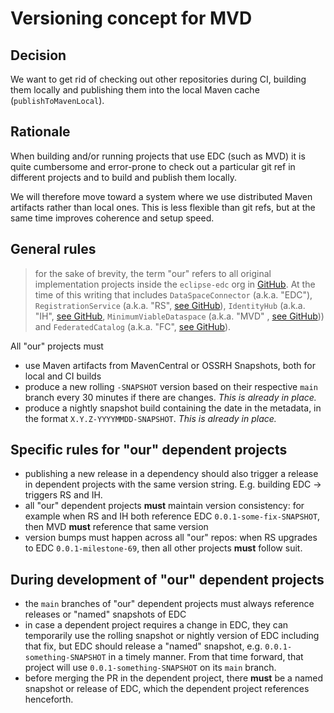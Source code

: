 # Versioning concept for MVD

## Decision

We want to get rid of checking out other repositories during CI, building them locally and publishing them into the
local Maven cache (`publishToMavenLocal`).

## Rationale

When building and/or running projects that use EDC (such as MVD) it is quite cumbersome and error-prone to check out a
particular git ref in different projects and to build and publish them locally.

We will therefore move toward a system where we use distributed Maven artifacts rather than local ones. This is less
flexible than git refs, but at the same time improves coherence and setup speed.

## General rules

> for the sake of brevity, the term "our" refers to all original implementation projects inside the
`eclipse-edc` org in [GitHub](https://github.com/eclipse-edc/). At the time of this
> writing that includes `DataSpaceConnector` (a.k.a. "EDC"),
`RegistrationService` (a.k.a. "RS", [see GitHub](https://github.com/eclipse-edc/RegistrationService)),
`IdentityHub` (a.k.a. "IH", [see GitHub](https://github.com/eclipse-edc/IdentityHub),
`MinimumViableDataspace` (a.k.a. "MVD"
> , [see GitHub](https://github.com/eclipse-edc/MinimumViableDataspace))) and `FederatedCatalog` (a.k.a.
"FC", [see GitHub](https://github.com/eclipse-edc/FederatedCatalog)).

All "our" projects must

- use Maven artifacts from MavenCentral or OSSRH Snapshots, both for local and CI builds
- produce a new rolling `-SNAPSHOT` version based on their respective `main` branch every 30 minutes if there are
  changes. _This is already in place._
- produce a nightly snapshot build containing the date in the metadata, in the format `X.Y.Z-YYYYMMDD-SNAPSHOT`. _This
  is already in place._

## Specific rules for "our" dependent projects

- publishing a new release in a dependency should also trigger a release in dependent projects with the same version
  string. E.g. building EDC -> triggers RS and IH.
- all "our" dependent projects **must** maintain version consistency: for example when RS and IH both reference
  EDC `0.0.1-some-fix-SNAPSHOT`, then MVD **must** reference that same version
- version bumps must happen across all "our" repos: when RS upgrades to EDC `0.0.1-milestone-69`, then all other
  projects **must** follow suit.

## During development of "our" dependent projects

- the `main` branches of "our" dependent projects must always reference releases or "named" snapshots of EDC
- in case a dependent project requires a change in EDC, they can temporarily use the rolling snapshot or nightly version
  of EDC including that fix, but EDC should release a "named" snapshot, e.g. `0.0.1-something-SNAPSHOT` in a timely
  manner. From that time forward, that project will use `0.0.1-something-SNAPSHOT` on its `main` branch.
- before merging the PR in the dependent project, there **must** be a named snapshot or release of EDC, which the
  dependent project references henceforth.
